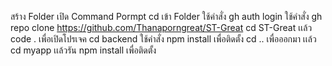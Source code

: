 สร้าง Folder เปิด Command Pormpt 
cd เข้า Folder ใช้คำสั่ง gh auth login 
ใช้คำสั่ง gh repo clone https://github.com/Thanaporngreat/ST-Great
cd ST-Great เเล้ว code . เพื่อเปิดโปรเจค
cd backend  ใช้คำสั่ง npm install เพื่อติดตั้ง
cd ..  เพื่อออกมา เเล้ว cd myapp เเล้วรัน npm install เพื่อติดตั้ง 
